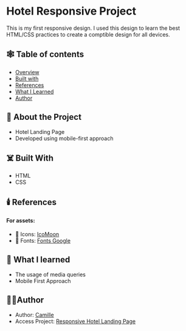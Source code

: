 # Hotel Responsive Project
 This is my first responsive design. I used this design to learn the best HTML/CSS practices to create a comptible design for all devices.
 
 ## 🕸️ Table of contents

- [Overview](#about-the-project)
- [Built with](#built-with)
- [References](#references)
- [What I Learned](#what-i-learned)
- [Author](#author)

## 👻 About the Project

* Hotel Landing Page
* Developed using mobile-first approach

## ☠️ Built With
* HTML
* CSS

## 🕯️ References

<h4> For assets:</h4>

* 📁 Icons: <a href="https://icomoon.io">IcoMoon</a> 
* 📁 Fonts: <a href="https://fonts.google.com/">Fonts Google</a>

## 🧹 What I learned
* The usage of media queries
* Mobile First Approach

## 🧚‍♀️Author
- Author: [Camille](https://github.com/Camille846)
- Access Project: [Responsive Hotel Landing Page](https://camille846.github.io/Hotel-responsive-project/)





